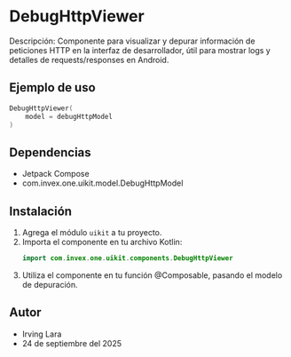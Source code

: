 # DebugHttpViewer

Descripción: Componente para visualizar y depurar información de peticiones HTTP en la interfaz de desarrollador, útil para mostrar logs y detalles de requests/responses en Android.

## Ejemplo de uso
```kotlin
DebugHttpViewer(
    model = debugHttpModel
)
```

## Dependencias
- Jetpack Compose
- com.invex.one.uikit.model.DebugHttpModel

## Instalación
1. Agrega el módulo `uikit` a tu proyecto.
2. Importa el componente en tu archivo Kotlin:
   ```kotlin
   import com.invex.one.uikit.components.DebugHttpViewer
   ```
3. Utiliza el componente en tu función @Composable, pasando el modelo de depuración.

## Autor
- Irving Lara
- 24 de septiembre del 2025

